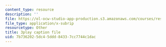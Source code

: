 ```yaml
---
content_type: resource
description: ''
file: https://ol-ocw-studio-app-production.s3.amazonaws.com/courses/res-6-012-introduction-to-probability-spring-2018/7b7362025dc45ddd84337cc7744c1dac_MPRKc4UPoJk.vtt
file_type: application/x-subrip
resourcetype: Other
title: 3play caption file
uid: 7b736202-5dc4-5ddd-8433-7cc7744c1dac
---
```

